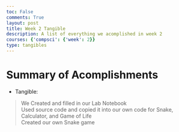 ```yaml
---
toc: False
comments: True
layout: post
title: Week 2 Tangible
description: A list of everything we acomplished in week 2
courses: {'compsci': {'week': 2}}
type: tangibles
---
```


# Summary of Acomplishments 

- Tangible:
> We Created and filled in our Lab Notebook <br>
> Used source code and copied it into our own code for Snake, Calculator, and Game of Life <br>
> Created our own Snake game <br>
